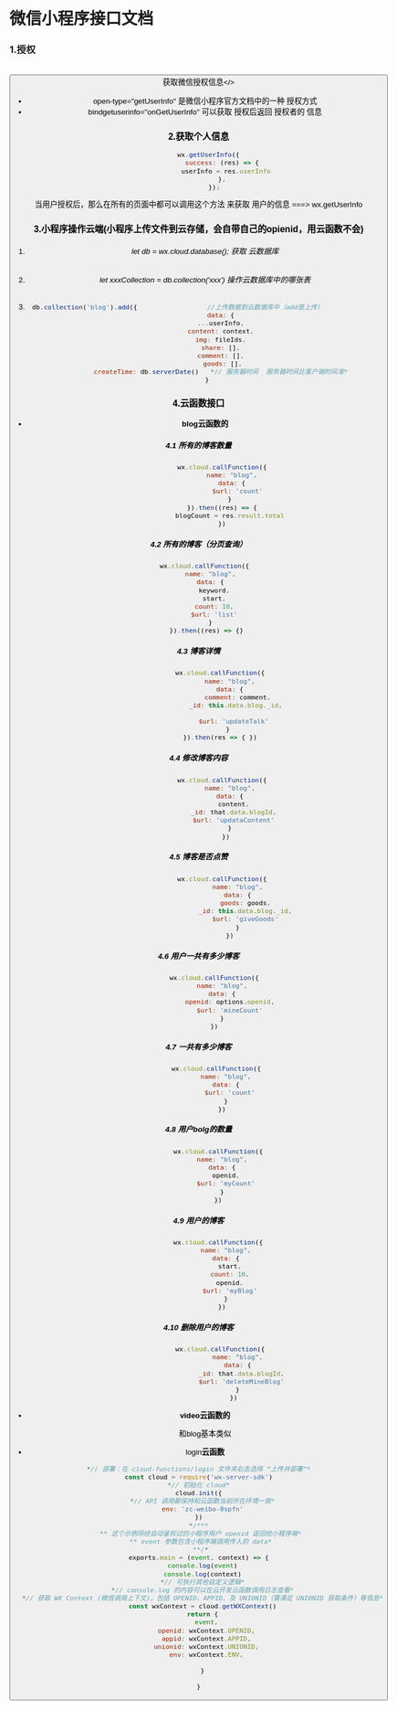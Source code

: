 # 微信小程序接口文档

### 1.授权

​    <button class="login" open-type="getUserInfo" bindgetuserinfo="onGetUserInfo">获取微信授权信息</>

* open-type="getUserInfo"  是微信小程序官方文档中的一种 授权方式 
* bindgetuserinfo="onGetUserInfo"  可以获取 授权后返回 授权者的 信息

### 2.获取个人信息

```javascript
     wx.getUserInfo({
            success: (res) => {
              userInfo = res.userInfo
            },
        });
```

当用户授权后，那么在所有的页面中都可以调用这个方法 来获取 用户的信息  ===>    wx.getUserInfo

### 3.小程序操作云端(小程序上传文件到云存储，会自带自己的opienid，用云函数不会)

1. ######  let db = wx.cloud.database();                                       获取 云数据库

2. ######  let xxxCollection = db.collection('xxx')                        操作云数据库中的哪张表

3. ```javascript
    db.collection('blog').add({                  //上传数据到云数据库中（add是上传）				
           data: {
           ...userInfo,
           content: context,
           img: fileIds,
           share: [],
           comment: [],
        	goods: [],
           createTime: db.serverDate()   *// 服务器时间  服务器时间比客户端时间准*
     } 
   ```

### 4.云函数接口

* **blog云函数的**

##### 	4.1 所有的博客数量  

```javascript
		    wx.cloud.callFunction({
     			 name: "blog",
     			 data: {
       			 	$url: 'count'
      			}
    		}).then((res) => {
      			blogCount = res.result.total
    		})
```

##### 	4.2 所有的博客（分页查询）

```javascript
   wx.cloud.callFunction({
      name: "blog",
      data: {
        keyword,
        start,
        count: 10,
        $url: 'list'
      }
    }).then((res) => {}
```
##### 	4.3  博客详情

```javascript
	       wx.cloud.callFunction({
                name: "blog",
                data: {
                    comment: comment,
                   _id: this.data.blog._id,

                   $url: 'updateTalk' 
               }
           }).then(res => { })
```

##### 	4.4 修改博客内容

```javascript
 			wx.cloud.callFunction({
                name: "blog",
                data: {
                  content,
                  _id: that.data.blogId,
                  $url: 'updataContent'
                }
              })
```

##### 	4.5 *博客是否点赞*

```javascript
 			wx.cloud.callFunction({
                  	name: "blog",
                  	data: {
                   		goods: goods,
                    	_id: this.data.blog._id,
                     	$url: 'giveGoods'
                    }
               	})
```

##### 	4.6 *用户一共有多少博客*

```javascript
		wx.cloud.callFunction({
      		name: "blog",
      		data: {
        		openid: options.openid,
       	 		$url: 'mineCount'
      		}
    	})
```

##### 	4.7 *一共有多少博客*

```javascript
         wx.cloud.callFunction({
              name: "blog",
              data: {
                $url: 'count'
              }
            })
```

##### 	4.8 *用户bolg的数量*

```javascript
          wx.cloud.callFunction({
            name: "blog",
            data: {
              openid,
              $url: 'myCount'
            }
          })
```

##### 	4.9 *用户的博客*

```javascript
          wx.cloud.callFunction({
              name: "blog",
              data: {
                start,
                count: 10,
                openid,
                $url: 'myBlog'
              }
            })
```

##### 	4.10 *删除用户的博客*

```javascript
           wx.cloud.callFunction({
                    name: "blog",
                    data: {
                      _id: that.data.blogId,
                      $url: 'deleteMineBlog'
                    }
                  })
```

* **video云函数的**

  和blog基本类似

* login**云函数**

```javascript
*// 部署：在 cloud-functions/login 文件夹右击选择 “上传并部署”*
const cloud = require('wx-server-sdk')
*// 初始化 cloud*
cloud.init({
  *// API 调用都保持和云函数当前所在环境一致*
  env: 'zc-weibo-0spfn'
})
*/***
 ** 这个示例将经自动鉴权过的小程序用户 openid 返回给小程序端*
 ** event 参数包含小程序端调用传入的 data*
 **/*
exports.main = (event, context) => {
  console.log(event)
  console.log(context)
  *// 可执行其他自定义逻辑*
  *// console.log 的内容可以在云开发云函数调用日志查看*
  *// 获取 WX Context (微信调用上下文)，包括 OPENID、APPID、及 UNIONID（需满足 UNIONID 获取条件）等信息*
  const wxContext = cloud.getWXContext()
  return {
    event,
    openid: wxContext.OPENID,
    appid: wxContext.APPID,
    unionid: wxContext.UNIONID,
    env: wxContext.ENV,

  }

}
```

